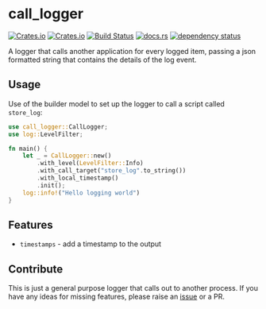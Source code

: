 <!-- markdownlint-configure-file {
  "MD033": false,
  "MD041": false
} -->

# call_logger

[![Crates.io](https://img.shields.io/crates/l/call_logger)](https://github.com/a1ecbr0wn/call_logger/blob/main/LICENSE) [![Crates.io](https://img.shields.io/crates/v/call_logger)](https://crates.io/crates/call_logger) [![Build Status](https://github.com/a1ecbr0wn/call_logger/workflows/CI%20Build/badge.svg)](https://github.com/a1ecbr0wn/call_logger/actions/workflows/build.yml) [![docs.rs](https://img.shields.io/docsrs/call_logger)](https://docs.rs/call_logger) [![dependency status](https://deps.rs/repo/github/a1ecbr0wn/call_logger/status.svg)](https://deps.rs/repo/github/a1ecbr0wn/call_logger)

A logger that calls another application for every logged item, passing a json formatted string that contains the details of the log event.

## Usage

Use of the builder model to set up the logger to call a script called `store_log`:

``` rust
use call_logger::CallLogger;
use log::LevelFilter;

fn main() {
    let _ = CallLogger::new()
        .with_level(LevelFilter::Info)
        .with_call_target("store_log".to_string())
        .with_local_timestamp()
        .init();
    log::info!("Hello logging world")
}
```

## Features

- `timestamps` - add a timestamp to the output

## Contribute

This is just a general purpose logger that calls out to another process.  If you have any ideas for missing features, please raise an [issue](https://github.com/a1ecbr0wn/call_logger/issues) or a PR.
